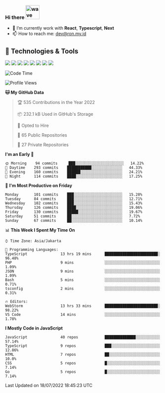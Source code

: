 ### Hi there <img src="https://i.ibb.co/q0Hx1KK/wave.gif" alt="wave" width="45px">

- 🌱 I’m currently work with **React**, **Typescript**, **Next**
- 📫 How to reach me: dev@ron.my.id

## 🔧 Technologies & Tools

![](https://img.shields.io/badge/OS-Linux-informational?style=flat&logo=linux&logoColor=white&color=2bbc8a)
![](https://img.shields.io/badge/OS-Windows-informational?style=flat&logo=windows&logoColor=white&color=2bbc8a)
![](https://img.shields.io/badge/Code-JavaScript-informational?style=flat&logo=javascript&logoColor=white&color=2bbc8a)
![](https://img.shields.io/badge/Code-Golang-informational?style=flat&logo=go&logoColor=white&color=2bbc8a)
![](https://img.shields.io/badge/Code-React-informational?style=flat&logo=react&logoColor=white&color=2bbc8a)
![](https://img.shields.io/badge/Code-Next-informational?style=flat&logo=next.js&logoColor=white&color=2bbc8a)
![](https://img.shields.io/badge/Shell-Bash-informational?style=flat&logo=gnu-bash&logoColor=white&color=2bbc8a)
![](https://img.shields.io/badge/Tools-Docker-informational?style=flat&logo=docker&logoColor=white&color=2bbc8a)

<!--START_SECTION:waka-->
![Code Time](http://img.shields.io/badge/Code%20Time-0%20secs-blue)

![Profile Views](http://img.shields.io/badge/Profile%20Views-5-blue)

**🐱 My GitHub Data** 

> 🏆 535 Contributions in the Year 2022
 > 
> 📦 232.1 kB Used in GitHub's Storage 
 > 
> 💼 Opted to Hire
 > 
> 📜 65 Public Repositories 
 > 
> 🔑 27 Private Repositories  
 > 
**I'm an Early 🐤** 

```text
🌞 Morning    94 commits     ███░░░░░░░░░░░░░░░░░░░░░░   14.22% 
🌆 Daytime    293 commits    ███████████░░░░░░░░░░░░░░   44.33% 
🌃 Evening    160 commits    ██████░░░░░░░░░░░░░░░░░░░   24.21% 
🌙 Night      114 commits    ████░░░░░░░░░░░░░░░░░░░░░   17.25%

```
📅 **I'm Most Productive on Friday** 

```text
Monday       101 commits    ███░░░░░░░░░░░░░░░░░░░░░░   15.28% 
Tuesday      84 commits     ███░░░░░░░░░░░░░░░░░░░░░░   12.71% 
Wednesday    102 commits    ███░░░░░░░░░░░░░░░░░░░░░░   15.43% 
Thursday     126 commits    ████░░░░░░░░░░░░░░░░░░░░░   19.06% 
Friday       130 commits    █████░░░░░░░░░░░░░░░░░░░░   19.67% 
Saturday     51 commits     ██░░░░░░░░░░░░░░░░░░░░░░░   7.72% 
Sunday       67 commits     ██░░░░░░░░░░░░░░░░░░░░░░░   10.14%

```


📊 **This Week I Spent My Time On** 

```text
⌚︎ Time Zone: Asia/Jakarta

💬 Programming Languages: 
TypeScript               13 hrs 19 mins      ████████████████████████░   96.48% 
PHP                      9 mins              ░░░░░░░░░░░░░░░░░░░░░░░░░   1.09% 
JSON                     9 mins              ░░░░░░░░░░░░░░░░░░░░░░░░░   1.09% 
Bash                     5 mins              ░░░░░░░░░░░░░░░░░░░░░░░░░   0.71% 
tsconfig                 2 mins              ░░░░░░░░░░░░░░░░░░░░░░░░░   0.31%

🔥 Editors: 
WebStorm                 13 hrs 33 mins      ████████████████████████░   98.22% 
VS Code                  14 mins             ░░░░░░░░░░░░░░░░░░░░░░░░░   1.78%

```

**I Mostly Code in JavaScript** 

```text
JavaScript               40 repos            ██████████████░░░░░░░░░░░   57.14% 
TypeScript               9 repos             ███░░░░░░░░░░░░░░░░░░░░░░   12.86% 
HTML                     7 repos             ██░░░░░░░░░░░░░░░░░░░░░░░   10.0% 
CSS                      5 repos             █░░░░░░░░░░░░░░░░░░░░░░░░   7.14% 
Go                       5 repos             █░░░░░░░░░░░░░░░░░░░░░░░░   7.14%

```



 Last Updated on 18/07/2022 18:45:23 UTC
<!--END_SECTION:waka-->
